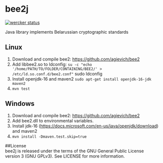 # bee2j
[![wercker status](https://app.wercker.com/status/915547776b9b5f56c2b9bb989f3187c2/m/ "wercker status")](https://app.wercker.com/project/byKey/915547776b9b5f56c2b9bb989f3187c2)

Java library implements Belarussian cryptographic standards  
## Linux
1. Download and compile  bee2: https://github.com/agievich/bee2  
2. Add libbee2.so to ldconfig:
	```su -c "echo '/home/PATH/TO/FOLDER/CONTAINING/BEE2/' >  /etc/ld.so.conf.d/bee2.conf"```
	sudo ldconfig  
3. Install openjdk-16 and maven2 ```sudo apt-get install openjdk-16-jdk maven2```  
4. ```mvn test```  

## Windows  
1. Download and compile  bee2: https://github.com/agievich/bee2  
2. Add bee2.dll to environmental variables.  
3. Install jdk-16 (https://docs.microsoft.com/en-us/java/openjdk/download) and maven2   
4. ```mvn install -Dmaven.test.skip=true```  

##License  
bee2j is released under the terms of the GNU General Public License version 3 (GNU GPLv3). See LICENSE for more information.
